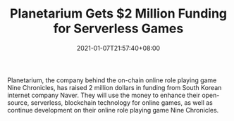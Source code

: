 ﻿---
title: "Planetarium Gets $2 Million Funding for Serverless Games"
date: 2021-01-07T21:57:40+08:00
lastmod: 2021-01-07T16:45:40+08:00
draft: false
authors: ["Duncan"]
description: "Planetarium, the company behind the on-chain online role playing game Nine Chronicles, has raised 2 million dollars in funding from South Korean internet company Naver. They will use the money to enhance their open-source, serverless, blockchain technology for online games, as well as continue development on their online role playing game Nine Chronicles."
featuredImage: "planetarium-gets-2-million-funding-for-serverless-games.png"
tags: ["Racing Games","Play to Earn"]
categories: ["news"]
news: ["Racing Games"]
weight: 
lightgallery: true
pinned: false
recommend: false
recommend1: false
---

Planetarium, the company behind the on-chain online role playing game Nine Chronicles, has raised 2 million dollars in funding from South Korean internet company Naver. They will use the money to enhance their open-source, serverless, blockchain technology for online games, as well as continue development on their online role playing game Nine Chronicles.

<!--more-->

